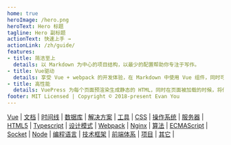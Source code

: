 ```yaml
---
home: true
heroImage: /hero.png
heroText: Hero 标题
tagline: Hero 副标题
actionText: 快速上手 →
actionLink: /zh/guide/
features:
- title: 简洁至上
  details: 以 Markdown 为中心的项目结构，以最少的配置帮助你专注于写作。
- title: Vue驱动
  details: 享受 Vue + webpack 的开发体验，在 Markdown 中使用 Vue 组件，同时可以使用 Vue 来开发自定义主题。
- title: 高性能
  details: VuePress 为每个页面预渲染生成静态的 HTML，同时在页面被加载的时候，将作为 SPA 运行。
footer: MIT Licensed | Copyright © 2018-present Evan You
---
```

[Vue](/vue) | [文档](/docs) | [时间线](/timeline) | [数据库](/database) | [解决方案](/solution) | [工具](/tools) | [CSS](/css) | [操作系统](/system) | [服务器](/server) | [HTML5](/html5) | [Typescript](/typescript) | [设计模式](/designPattern) | [Webpack](/webpack) | [Nginx](/nginx) | [算法](/algorithm) | [ECMAScript](/ecma) | [Socket](/socket) | [Node](/node) | [编程语言](/programmingLanguage) | [技术框架](/framework) | [前端体系](/frontend) | [项目](/projects) | [其它](/other) | 